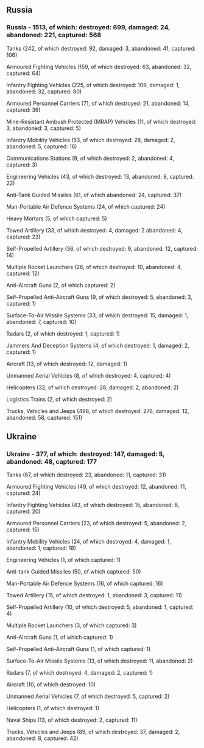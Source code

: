 
 
 ## Russia
 
 ### Russia - 1513, of which: destroyed: 699, damaged: 24, abandoned: 221, captured: 568

 

 

 Tanks (242, of which destroyed: 92, damaged: 3, abandoned: 41, captured: 106)

 Armoured Fighting Vehicles (159, of which destroyed: 63, abandoned: 32, captured: 64)

 Infantry Fighting Vehicles (225, of which destroyed: 109, damaged: 1, abandoned: 32, captured: 80)

 Armoured Personnel Carriers (71, of which destroyed: 21, abandoned: 14, captured: 36)

 Mine-Resistant Ambush Protected (MRAP) Vehicles (11, of which destroyed: 3, abandoned: 3, captured: 5)

 Infantry Mobility Vehicles (53, of which destroyed: 28, damaged: 2, abandoned: 5, captured: 16)

 Communications Stations (9, of which destroyed: 2, abandoned: 4, captured: 3)

 Engineering Vehicles (43, of which destroyed: 13, abandoned: 8, captured: 22)

 Anti-Tank Guided Missiles (61, of which abandoned: 24, captured: 37)

 Man-Portable Air Defence Systems (24, of which captured: 24)

 Heavy Mortars (5, of which captured: 5)

 Towed Artillery (33, of which destroyed: 4, damaged: 2 abandoned: 4, captured: 23)

 Self-Propelled Artillery (36, of which destroyed: 9, abandoned: 12, captured: 14)

 Multiple Rocket Launchers (26, of which destroyed: 10, abandoned: 4, captured: 12)

 Anti-Aircraft Guns (2, of which captured: 2)

 Self-Propelled Anti-Aircraft Guns (9, of which destroyed: 5, abandoned: 3, captured: 1)

 Surface-To-Air Missile Systems (33, of which destroyed: 15, damaged: 1, abandoned: 7, captured: 10)

 Radars (2, of which destroyed: 1, captured: 1)

 Jammers And Deception Systems (4, of which destroyed: 1, damaged: 2, captured: 1)

 Aircraft (13, of which destroyed: 12, damaged: 1)

 Unmanned Aerial Vehicles (8, of which destroyed: 4, captured: 4)

 Helicopters (32, of which destroyed: 28, damaged: 2, abandoned: 2)

 Logistics Trains (2, of which destroyed: 2)

 Trucks, Vehicles and Jeeps (498, of which destroyed: 276, damaged: 12, abandoned: 58, captured: 151)

 
 
 ## Ukraine
 
 ### Ukraine - 377, of which: destroyed: 147, damaged: 5, abandoned: 48, captured: 177

 

 

 Tanks (67, of which destroyed: 23, abandoned: 11, captured: 31)

 Armoured Fighting Vehicles (49, of which destroyed: 12, abandoned: 11, captured: 24)

 Infantry Fighting Vehicles (43, of which destroyed: 15, abandoned: 8, captured: 20)

 Armoured Personnel Carriers (23, of which destroyed: 5, abandoned: 2, captured: 15)

 Infantry Mobility Vehicles (24, of which destroyed: 4, damaged: 1, abandoned: 1, captured: 18)

 Engineering Vehicles (1, of which captured: 1)

 Anti-tank Guided Missiles (50, of which captured: 50)

 Man-Portable Air Defence Systems (16, of which captured: 16)

 Towed Artillery (15, of which destroyed: 1, abandoned: 3, captured: 11)

 Self-Propelled Artillery (10, of which destroyed: 5, abandoned: 1, captured: 4)

 Multiple Rocket Launchers (3, of which captured: 3)

 Anti-Aircraft Guns (1, of which captured: 1)

 Self-Propelled Anti-Aircraft Guns (1, of which captured: 1)

 Surface-To-Air Missile Systems (13, of which destroyed: 11, abandoned: 2)

 

 

 Radars (7, of which destroyed: 4, damaged: 2, captured: 1)

 Aircraft (10, of which destroyed: 10)

 Unmanned Aerial Vehicles (7, of which destroyed: 5, captured: 2)

 Helicopters (1, of which destroyed: 1)

 Naval Ships (13, of which destroyed: 2, captured: 11)

 Trucks, Vehicles and Jeeps (89, of which destroyed: 37, damaged: 2, abandoned: 8, captured: 42)

